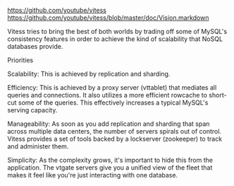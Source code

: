 https://github.com/youtube/vitess
https://github.com/youtube/vitess/blob/master/doc/Vision.markdown

Vitess tries to bring the best of both worlds by trading off some of MySQL's consistency features in order to achieve the kind of scalability that NoSQL databases provide.


Priorities

Scalability: This is achieved by replication and sharding.

Efficiency: This is achieved by a proxy server (vttablet) that mediates all queries and connections. It also utilizes a more efficient rowcache to short-cut some of the queries. This effectively increases a typical MySQL's serving capacity.

Manageability: As soon as you add replication and sharding that span across multiple data centers, the number of servers spirals out of control. Vitess provides a set of tools backed by a lockserver (zookeeper) to track and administer them.

Simplicity: As the complexity grows, it's important to hide this from the application. The vtgate servers give you a unified view of the fleet that makes it feel like you're just interacting with one database.
